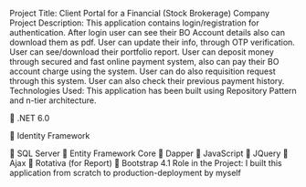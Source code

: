 Project Title: Client Portal for a Financial (Stock Brokerage) Company
Project Description: 
This application contains login/registration for authentication. After login user can see their BO Account details also can download them as pdf.
User can update their info, through OTP verification. User can see/download their portfolio report. 
User can deposit money through secured and fast online payment system, also can pay their BO account charge using the system. 
User can do also requisition request through this system. User can also check their previous payment history.
Technologies Used: 
This application has been built using Repository Pattern and n-tier architecture.

	.NET 6.0

	Identity Framework

	SQL Server
	Entity Framework Core
	Dapper
	JavaScript
	JQuery
	Ajax
	Rotativa (for Report)
	Bootstrap 4.1
Role in the Project: I built this application from scratch to production-deployment by myself
